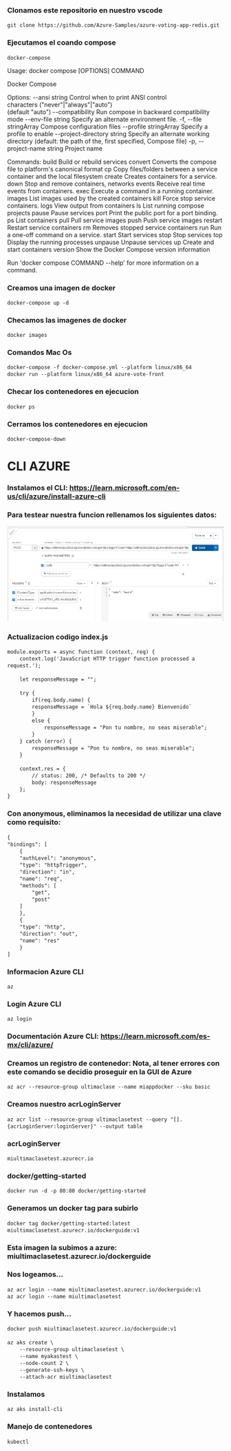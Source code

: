 ### Clonamos este repositorio en nuestro vscode
    git clone https://github.com/Azure-Samples/azure-voting-app-redis.git

### Ejecutamos el coando compose
    docker-compose

Usage:  docker compose [OPTIONS] COMMAND

Docker Compose

Options:
      --ansi string                Control when to print ANSI control        
                                   characters ("never"|"always"|"auto")      
                                   (default "auto")
      --compatibility              Run compose in backward compatibility mode
      --env-file string            Specify an alternate environment file.
  -f, --file stringArray           Compose configuration files
      --profile stringArray        Specify a profile to enable
      --project-directory string   Specify an alternate working directory
                                   (default: the path of the, first
                                   specified, Compose file)
  -p, --project-name string        Project name

Commands:
  build       Build or rebuild services
  convert     Converts the compose file to platform's canonical format
  cp          Copy files/folders between a service container and the local filesystem
  create      Creates containers for a service.
  down        Stop and remove containers, networks
  events      Receive real time events from containers.
  exec        Execute a command in a running container.
  images      List images used by the created containers
  kill        Force stop service containers.
  logs        View output from containers
  ls          List running compose projects
  pause       Pause services
  port        Print the public port for a port binding.
  ps          List containers
  pull        Pull service images
  push        Push service images
  restart     Restart service containers
  rm          Removes stopped service containers
  run         Run a one-off command on a service.
  start       Start services
  stop        Stop services
  top         Display the running processes
  unpause     Unpause services
  up          Create and start containers
  version     Show the Docker Compose version information

Run 'docker compose COMMAND --help' for more information on a command.


### Creamos una imagen de docker
    docker-compose up -d

### Checamos las imagenes de docker
    docker images

### Comandos Mac Os
    docker-compose -f docker-compose.yml --platform linux/x86_64
    docker run --platform linux/x86_64 azure-vote-front

### Checar los contenedores en ejecucion
    docker ps

### Cerramos los contenedores en ejecucion
    docker-compose-down

# CLI AZURE
### Instalamos el CLI: https://learn.microsoft.com/en-us/cli/azure/install-azure-cli


### Para testear nuestra funcion rellenamos los siguientes datos: 
![x-functions-key](img/x-functions-key.jpeg)


### Actualizacion codigo index.js
    module.exports = async function (context, req) {
        context.log('JavaScript HTTP trigger function processed a request.');

        let responseMessage = "";

        try {
            if(req.body.name) {
            responseMessage = `Hola ${req.body.name} Bienvenido`
            }
            else {
                responseMessage = "Pon tu nombre, no seas miserable";
            }
        } catch (error) {
            responseMessage = "Pon tu nombre, no seas miserable";
        }

        context.res = {
            // status: 200, /* Defaults to 200 */
            body: responseMessage
        };
    }

### Con anonymous, eliminamos la necesidad de utilizar una clave como requisito:
    {
    "bindings": [
        {
        "authLevel": "anonymous",
        "type": "httpTrigger",
        "direction": "in",
        "name": "req",
        "methods": [
            "get",
            "post"
        ]
        },
        {
        "type": "http",
        "direction": "out",
        "name": "res"
        }
    ]

### Informacion Azure CLI
    az

### Login Azure CLI
    az login

### Documentación Azure CLI: https://learn.microsoft.com/es-mx/cli/azure/

### Creamos un registro de contenedor: Nota, al tener errores con este comando se decidio proseguir en la GUI de Azure
    az acr --resource-group ultimaclase --name miappdocker --sku basic

### Creamos nuestro acrLoginServer
    az acr list --resource-group ultimaclasetest --query "[].{acrLoginServer:loginServer}" --output table

### acrLoginServer
    miultimaclasetest.azurecr.io

### docker/getting-started
    docker run -d -p 80:80 docker/getting-started

### Generamos un docker tag para subirlo
    docker tag docker/getting-started:latest miultimaclasetest.azurecr.io/dockerguide:v1

### Esta imagen la subimos a azure: miultimaclasetest.azurecr.io/dockerguide

### Nos logeamos...
    az acr login --name miultimaclasetest.azurecr.io/dockerguide:v1
    az acr login --name miultimaclasetest

### Y hacemos push...
    docker push miultimaclasetest.azurecr.io/dockerguide:v1

    az aks create \
        --resource-group ultimaclasetest \
        --name myakastest \
        --node-count 2 \
        --generate-ssh-keys \
        --attach-acr miultimaclasetest

### Instalamos 
    az aks install-cli


### Manejo de contenedores
    kubectl 